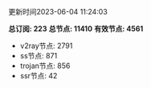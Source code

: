 更新时间2023-06-04 11:24:03

**总订阅: 223**
**总节点: 11410**
**有效节点: 4561**
- v2ray节点: 2791
- ss节点: 871
- trojan节点: 856
- ssr节点: 42
